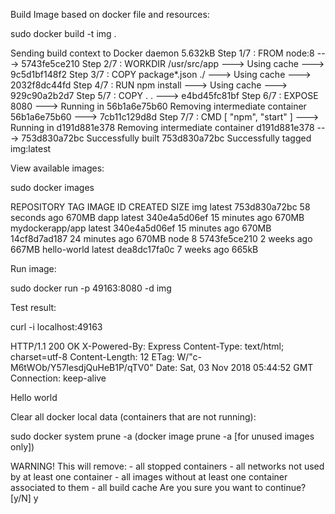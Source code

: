 Build Image based on docker file and resources:

sudo docker build -t img .

Sending build context to Docker daemon  5.632kB
Step 1/7 : FROM node:8
 ---> 5743fe5ce210
Step 2/7 : WORKDIR /usr/src/app
 ---> Using cache
 ---> 9c5d1bf148f2
Step 3/7 : COPY package*.json ./
 ---> Using cache
 ---> 2032f8dc44fd
Step 4/7 : RUN npm install
 ---> Using cache
 ---> 929c90a2b2d7
Step 5/7 : COPY . .
 ---> e4bd45fc81bf
Step 6/7 : EXPOSE 8080
 ---> Running in 56b1a6e75b60
Removing intermediate container 56b1a6e75b60
 ---> 7cb11c129d8d
Step 7/7 : CMD [ "npm", "start" ]
 ---> Running in d191d881e378
Removing intermediate container d191d881e378
 ---> 753d830a72bc
Successfully built 753d830a72bc
Successfully tagged img:latest

View available images:

sudo docker images

REPOSITORY          TAG                 IMAGE ID            CREATED             SIZE
img                 latest              753d830a72bc        58 seconds ago      670MB
dapp                latest              340e4a5d06ef        15 minutes ago      670MB
mydockerapp/app     latest              340e4a5d06ef        15 minutes ago      670MB
<none>              <none>              14cf8d7ad187        24 minutes ago      670MB
node                8                   5743fe5ce210        2 weeks ago         667MB
hello-world         latest              dea8dc17fa0c        7 weeks ago         665kB

Run image:

sudo docker run -p 49163:8080 -d img


Test result:

curl -i localhost:49163

HTTP/1.1 200 OK
X-Powered-By: Express
Content-Type: text/html; charset=utf-8
Content-Length: 12
ETag: W/"c-M6tWOb/Y57lesdjQuHeB1P/qTV0"
Date: Sat, 03 Nov 2018 05:44:52 GMT
Connection: keep-alive

Hello world


Clear all docker local data (containers that are not running):

sudo docker system prune -a (docker image prune -a [for unused images only])

WARNING! This will remove:
        - all stopped containers
        - all networks not used by at least one container
        - all images without at least one container associated to them
        - all build cache
Are you sure you want to continue? [y/N] y
